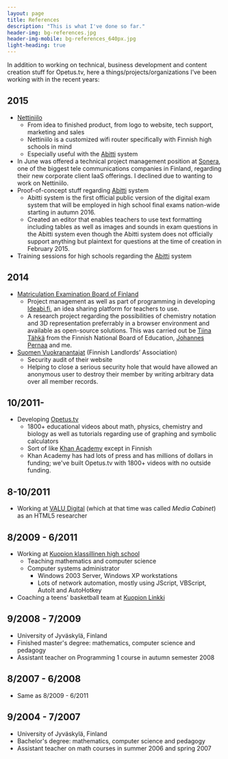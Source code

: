 ```yaml
---
layout: page
title: References
description: "This is what I've done so far."
header-img: bg-references.jpg
header-img-mobile: bg-references_640px.jpg
light-heading: true
---
```


In addition to working on technical, business development and content creation stuff for Opetus.tv, here a things/projects/organizations I’ve been working with in the recent years:

## 2015

- [Nettiniilo](http://nettiniilo.fi)
	- From idea to finished product, from logo to website, tech support, marketing and sales
	- Nettiniilo is a customized wifi router specifically with Finnish high schools in mind
	- Especially useful with the [Abitti][abitti] system
- In June was offered a technical project management position at [Sonera](https://www.sonera.fi/), one of the biggest tele communications companies in Finland, regarding their new corporate client IaaS offerings. I declined due to wanting to work on Nettiniilo.
- Proof-of-concept stuff regarding [Abitti][abitti] system
	- Abitti system is the first official public version of the digital exam system that will be employed in high school final exams nation-wide starting in autumn 2016.
	- Created an editor that enables teachers to use text formatting including tables as well as images and sounds in exam questions in the Abitti system even though the Abitti system does not officially support anything but plaintext for questions at the time of creation in February 2015.
- Training sessions for high schools regarding the [Abitti][abitti] system

## 2014

- [Matriculation Examination Board of Finland][ytl]
	- Project management as well as part of programming in developing [Ideabi.fi][ideabi], an idea sharing platform for teachers to use.
	- A research project regarding the possibilities of chemistry notation and 3D representation preferrably in a browser environment and available as open-source solutions. This was carried out be [Tiina Tähkä][tahka] from the Finnish National Board of Education, [Johannes Pernaa][pernaa] and me.
- [Suomen Vuokranantajat][vuokranantajat] (Finnish Landlords’ Association)
	- Security audit of their website
	- Helping to close a serious security hole that would have allowed an anonymous user to destroy their member by writing arbitrary data over all member records.

## 10/2011-

- Developing [Opetus.tv](http://opetus.tv)
	- 1800+ educational videos about math, physics, chemistry and biology as well as tutorials regarding use of graphing and symbolic calculators
	- Sort of like [Khan Academy](https://www.khanacademy.org) except in Finnish
	- Khan Academy has had lots of press and has millions of dollars in funding; we've built Opetus.tv with 1800+ videos with no outside funding.

## 8-10/2011

- Working at [VALU Digital](http://www.valu.fi) (which at that time was called *Media Cabinet*) as an HTML5 researcher

## 8/2009 - 6/2011

- Working at [Kuopion klassillinen high school](http://klassikka.fi)
	- Teaching mathematics and computer science
	- Computer systems administrator
		- Windows 2003 Server, Windows XP workstations
		- Lots of network automation, mostly using JScript, VBScript, AutoIt and AutoHotkey
- Coaching a teens' basketball team at [Kuopion Linkki](http://linkki.fi)

## 9/2008 - 7/2009

- University of Jyväskylä, Finland
- Finished master's degree: mathematics, computer science and pedagogy
- Assistant teacher on Programming 1 course in autumn semester 2008

## 8/2007 - 6/2008

- Same as 8/2009 - 6/2011

## 9/2004 - 7/2007

- University of Jyväskylä, Finland
- Bachelor's degree: mathematics, computer science and pedagogy
- Assistant teacher on math courses in summer 2006 and spring 2007


[abitti]: http://www.abitti.fi
[ytl]: http://www.ylioppilastutkinto.fi/
[ideabi]: http://ideabi.fi/
[tahka]: https://twitter.com/tiinatahka
[pernaa]: https://twitter.com/johannespernaa
[vuokranantajat]: http://www.vuokranantajat.fi/